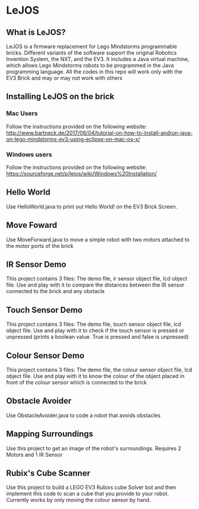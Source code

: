 # LeJOS

## What is LeJOS?
LeJOS is a firmware replacement for Lego Mindstorms programmable bricks. 
Different variants of the software support the original Robotics Invention System, the NXT, and the EV3. It includes a Java
virtual machine, which allows Lego Mindstorms robots to be programmed in the Java programming language. All the codes in this repo will work only with the EV3 Brick and may or may not work with others

## Installing LeJOS on the brick
### Mac Users
Follow the instructions provided on the following website: http://www.bartneck.de/2017/06/04/tutorial-on-how-to-install-andrun-java-on-lego-mindstorms-ev3-using-eclipse-on-mac-os-x/

### Windows users
Follow the instructions provided on the following website: https://sourceforge.net/p/lejos/wiki/Windows%20Installation/

## Hello World
Use HelloWorld.java to print out Hello World! on the EV3 Brick Screen. 


## Move Foward
Use MoveForward.java to move a simple robot with two motors attached to the motor ports of the brick


## IR Sensor Demo
This project contains 3 files: The demo file, ir sensor object file, lcd object file. Use and play with it to compare the 
distances between the IR sensor connected to the brick and any obstacle


## Touch Sensor Demo
This project contains 3 files: The demo file, touch sensor object file, lcd object file. Use and play with it to check if the touch sensor is pressed or unpressed (prints a boolean value. True is pressed and false is unpressed)


## Colour Sensor Demo
This project contains 3 files: The demo file, the colour sensor object file, lcd object file. Use and play with it to know the colour of the object placed in front of the colour sensor which is connected to the brick


## Obstacle Avoider
Use ObstacleAvoider.java to code a robot that avoids obstacles


## Mapping Surroundings
Use this project to get an image of the robot's surroundings. Requires 2 Motors and 1 IR Sensor


## Rubix's Cube Scanner
Use this project to build a LEGO EV3 Rubixs cube Solver bot and then implement this code to scan a cube that you provide to your robot. Currently works by only moving the colour sensor by hand.

